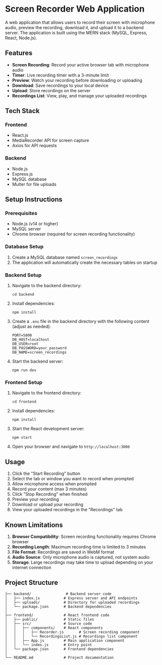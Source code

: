 # Screen Recorder Web Application

A web application that allows users to record their screen with microphone audio, preview the recording, download it, and upload it to a backend server. The application is built using the MERN stack (MySQL, Express, React, Node.js).

## Features

- **Screen Recording**: Record your active browser tab with microphone audio
- **Timer**: Live recording timer with a 3-minute limit
- **Preview**: Watch your recording before downloading or uploading
- **Download**: Save recordings to your local device
- **Upload**: Store recordings on the server
- **Recordings List**: View, play, and manage your uploaded recordings

## Tech Stack

### Frontend
- React.js
- MediaRecorder API for screen capture
- Axios for API requests

### Backend
- Node.js
- Express.js
- MySQL database
- Multer for file uploads

## Setup Instructions

### Prerequisites

- Node.js (v14 or higher)
- MySQL server
- Chrome browser (required for screen recording functionality)

### Database Setup

1. Create a MySQL database named `screen_recordings`
2. The application will automatically create the necessary tables on startup

### Backend Setup

1. Navigate to the backend directory:
   ```
   cd backend
   ```

2. Install dependencies:
   ```
   npm install
   ```

3. Create a `.env` file in the backend directory with the following content (adjust as needed):
   ```
   PORT=5000
   DB_HOST=localhost
   DB_USER=root
   DB_PASSWORD=your_password
   DB_NAME=screen_recordings
   ```

4. Start the backend server:
   ```
   npm run dev
   ```

### Frontend Setup

1. Navigate to the frontend directory:
   ```
   cd frontend
   ```

2. Install dependencies:
   ```
   npm install
   ```

3. Start the React development server:
   ```
   npm start
   ```

4. Open your browser and navigate to `http://localhost:3000`

## Usage

1. Click the "Start Recording" button
2. Select the tab or window you want to record when prompted
3. Allow microphone access when prompted
4. Record your content (max 3 minutes)
5. Click "Stop Recording" when finished
6. Preview your recording
7. Download or upload your recording
8. View your uploaded recordings in the "Recordings" tab

## Known Limitations

1. **Browser Compatibility**: Screen recording functionality requires Chrome browser
2. **Recording Length**: Maximum recording time is limited to 3 minutes
3. **File Format**: Recordings are saved in WebM format
4. **Audio Source**: Only microphone audio is captured, not system audio
5. **Storage**: Large recordings may take time to upload depending on your internet connection

## Project Structure

```
├── backend/                # Backend server code
│   ├── index.js           # Express server and API endpoints
│   ├── uploads/           # Directory for uploaded recordings
│   └── package.json       # Backend dependencies
│
├── frontend/              # React frontend code
│   ├── public/            # Static files
│   ├── src/               # Source code
│   │   ├── components/    # React components
│   │   │   ├── Recorder.js       # Screen recording component
│   │   │   └── RecordingsList.js # Recordings list component
│   │   ├── App.js         # Main application component
│   │   └── index.js       # Entry point
│   └── package.json       # Frontend dependencies
│
└── README.md              # Project documentation
```